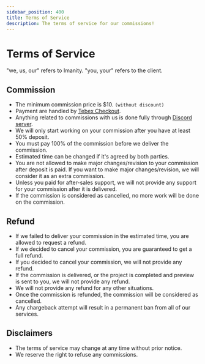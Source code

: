 ```yaml
---
sidebar_position: 400
title: Terms of Service 
description: The terms of service for our commissions!
---
```


# Terms of Service 

"we, us, our" refers to Imanity.
"you, your" refers to the client.

## Commission
- The minimum commission price is $10. `(without discount)`
- Payment are handled by [Tebex Checkout](https://shop.imanity.dev/category/custom).
- Anything related to commissions with us is done fully through [Discord server](https://go.imanity.dev/discord).
- We will only start working on your commission after you have at least 50% deposit.
- You must pay 100% of the commission before we deliver the commission.
- Estimated time can be changed if it's agreed by both parties.
- You are not allowed to make major changes/revision to your commission after deposit is paid. If you want to make major changes/revision, we will consider it as an extra commission.
- Unless you paid for after-sales support, we will not provide any support for your commission after it is delivered.
- If the commission is considered as cancelled, no more work will be done on the commission.

## Refund
- If we failed to deliver your commission in the estimated time, you are allowed to request a refund.
- If we decided to cancel your commission, you are guaranteed to get a full refund.
- If you decided to cancel your commission, we will not provide any refund.
- If the commission is delivered, or the project is completed and preview is sent to you, we will not provide any refund.
- We will not provide any refund for any other situations.
- Once the commission is refunded, the commission will be considered as cancelled.
- Any chargeback attempt will result in a permanent ban from all of our services.

## Disclaimers
- The terms of service may change at any time without prior notice.
- We reserve the right to refuse any commissions.